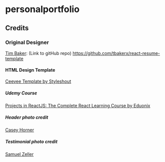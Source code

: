 # personalportfolio
## Credits
### Original Designer
<a href="https://github.com/tbakerx">Tim Baker</a>: (Link to gitHub repo) https://github.com/tbakerx/react-resume-template

#### HTML Design Template
<a href="https://www.styleshout.com/free-templates/ceevee/">Ceevee Template by Styleshout</a>

##### Udemy Course
<a href="https://www.udemy.com/projects-in-reactjs-the-complete-react-learning-course/learn/v4/overview">Projects in ReactJS: The Complete React Learning Course by Eduonix</a>

##### Header photo credit
<a href="https://unsplash.com/@mischievous_penguins?utm_medium=referral&amp;utm_campaign=photographer-credit&amp;utm_content=creditBadge">Casey Horner</a>

##### Testimonial photo credit
<a href="https://unsplash.com/@samuelzeller?utm_medium=referral&amp;utm_campaign=photographer-credit&amp;utm_content=creditBadge">Samuel Zeller</a>
